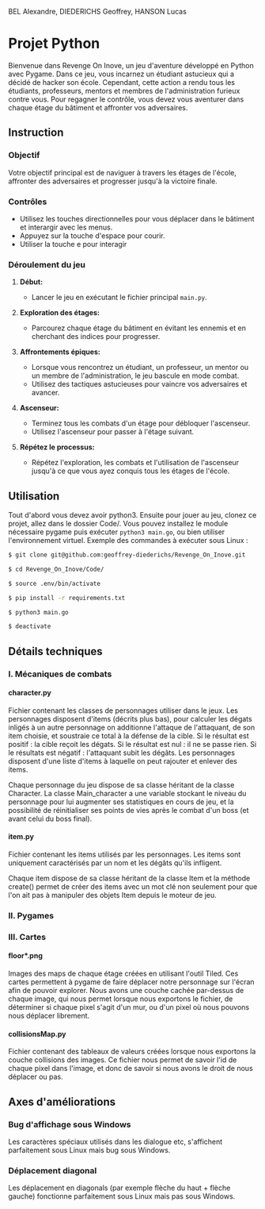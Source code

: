 BEL Alexandre, DIEDERICHS Geoffrey, HANSON Lucas

# Projet Python

Bienvenue dans Revenge On Inove, un jeu d'aventure développé en Python avec Pygame. Dans ce jeu, vous incarnez un étudiant astucieux qui a décidé de hacker son école. Cependant, cette action a rendu tous les étudiants, professeurs, mentors et membres de l'administration furieux contre vous. Pour regagner le contrôle, vous devez vous aventurer dans chaque étage du bâtiment et affronter vos adversaires.

## Instruction

### Objectif
Votre objectif principal est de naviguer à travers les étages de l'école, affronter des adversaires et progresser jusqu'à la victoire finale.

### Contrôles
- Utilisez les touches directionnelles pour vous déplacer dans le bâtiment et interargir avec les menus.
- Appuyez sur la touche d'espace pour courir.
- Utiliser la touche e pour interagir

### Déroulement du jeu
1. **Début:**
   - Lancer le jeu en exécutant le fichier principal `main.py`.

2. **Exploration des étages:**
   - Parcourez chaque étage du bâtiment en évitant les ennemis et en cherchant des indices pour progresser.

3. **Affrontements épiques:**
   - Lorsque vous rencontrez un étudiant, un professeur, un mentor ou un membre de l'administration, le jeu bascule en mode combat.
   - Utilisez des tactiques astucieuses pour vaincre vos adversaires et avancer.

4. **Ascenseur:**
   - Terminez tous les combats d'un étage pour débloquer l'ascenseur.
   - Utilisez l'ascenseur pour passer à l'étage suivant.

5. **Répétez le processus:**
   - Répétez l'exploration, les combats et l'utilisation de l'ascenseur jusqu'à ce que vous ayez conquis tous les étages de l'école.

## Utilisation

Tout d'abord vous devez avoir python3. Ensuite pour jouer au jeu, clonez ce projet, allez dans le dossier Code/. Vous pouvez installez le module nécessaire pygame puis exécuter `python3 main.go`, ou bien utiliser l'environnement virtuel. Exemple des commandes à exécuter sous Linux :

```bash
$ git clone git@github.com:geoffrey-diederichs/Revenge_On_Inove.git

$ cd Revenge_On_Inove/Code/

$ source .env/bin/activate

$ pip install -r requirements.txt

$ python3 main.go

$ deactivate
```

## Détails techniques

### I. Mécaniques de combats

#### character.py

Fichier contenant les classes de personnages utiliser dans le jeux. Les personnages disposent d'items (décrits plus bas), pour calculer les dégats inligés à un autre personnage on additionne l'attaque de l'attaquant, de son item choisie, et soustraie ce total à la défense de la cible. Si le résultat est positif : la cible reçoit les dégats. Si le résultat est nul : il ne se passe rien. Si le résultats est négatif : l'attaquant subit les dégâts. Les personnages disposent d'une liste d'items à laquelle on peut rajouter et enlever des items.

Chaque personnage du jeu dispose de sa classe héritant de la classe Character. La classe Main_character a une variable stockant le niveau du personnage pour lui augmenter ses statistiques en cours de jeu, et la possibilité de réinitialiser ses points de vies après le combat d'un boss (et avant celui du boss final).

#### item.py

Fichier contenant les items utilisés par les personnages. Les items sont uniquement caractérisés par un nom et les dégâts qu'ils infligent. 

Chaque item dispose de sa classe héritant de la classe Item et la méthode create() permet de créer des items avec un mot clé non seulement pour que l'on ait pas à manipuler des objets Item depuis le moteur de jeu.

### II. Pygames

### III. Cartes

#### floor*.png

Images des maps de chaque étage créées en utilisant l'outil Tiled. Ces cartes permettent à pygame de faire déplacer notre personnage sur l'écran afin de pouvoir explorer. Nous avons une couche cachée par-dessus de chaque image, qui nous permet lorsque nous exportons le fichier, de déterminer si chaque pixel s'agit d'un mur, ou d'un pixel où nous pouvons nous déplacer librement.

#### collisionsMap.py

Fichier contenant des tableaux de valeurs créées lorsque nous exportons la couche collisions des images. Ce fichier nous permet de savoir l'id de chaque pixel dans l'image, et donc de savoir si nous avons le droit de nous déplacer ou pas.

## Axes d'améliorations

### Bug d'affichage sous Windows

Les caractères spéciaux utilisés dans les dialogue etc, s'affichent parfaitement sous Linux mais bug sous Windows.

### Déplacement diagonal

Les déplacement en diagonals (par exemple flèche du haut + flèche gauche) fonctionne parfaitement sous Linux mais pas sous Windows.
